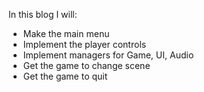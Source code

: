 In this blog I will:
- Make the main menu
- Implement the player controls
- Implement managers for Game, UI, Audio
- Get the game to change scene
- Get the game to quit
